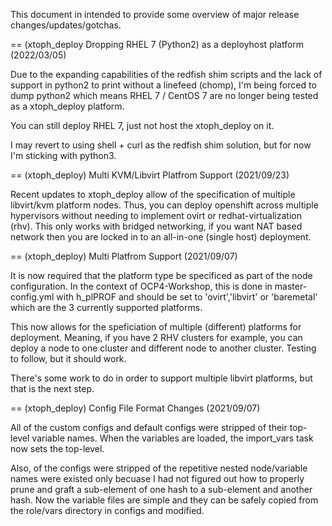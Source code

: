 
This document in intended to provide some overview of major release changes/updates/gotchas.



== (xtoph_deploy Dropping RHEL 7 (Python2) as a deployhost platform (2022/03/05)

Due to the expanding capabilities of the redfish shim scripts and the lack of support
in python2 to print without a linefeed (chomp), I'm being forced to dump python2 which
means RHEL 7 / CentOS 7 are no longer being tested as a xtoph_deploy platform.

You can still deploy RHEL 7, just not host the xtoph_deploy on it.

I may revert to using shell + curl as the redfish shim solution, but for now I'm sticking
with python3.



== (xtoph_deploy) Multi KVM/Libvirt Platfrom Support (2021/09/23)

Recent updates to xtoph_deploy allow of the specification of multiple libvirt/kvm platform nodes.  Thus, you can deploy openshift across multiple hypervisors without needing to implement ovirt or redhat-virtualization (rhv).  This only works with bridged networking, if you want NAT based network then you are locked in to an all-in-one (single host) deployment.



== (xtoph_deploy) Multi Platfrom Support (2021/09/07)

It is now required that the platform type be specificed as part of the node configuration.  In the context of OCP4-Workshop, this is done in master-config.yml with h_plPROF and should be set to 'ovirt','libvirt' or 'baremetal' which are the 3 currently supported platforms.

This now allows for the speficiation of multiple (different) platforms for deployment.  Meaning, if you have 2 RHV clusters for example, you can deploy a node to one cluster and different node to another cluster.  Testing to follow, but it should work.

There's some work to do in order to support multiple libvirt platforms, but that is the next step.



== (xtoph_deploy) Config File Format Changes (2021/09/07)

All of the custom configs and default configs were stripped of their top-level variable names.  When the variables are loaded, the import_vars task now sets the top-level.

Also, of the configs were stripped of the repetitive nested node/variable names were existed only becuase I had not figured out how to properly prune and graft a sub-element of one hash to a sub-element and another hash.  Now the variable files are simple and they can be safely copied from the role/vars directory in configs and modified.
